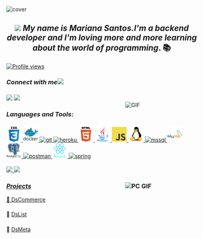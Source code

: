 ![cover](https://github.com/maririb749/maririb749/assets/85500087/bbdc8787-7a7a-401f-a2fd-c0b86e4acc6d)
 
####

<div align= "center">
  
 ## <img src="https://github.com/maririb749/maririb749/assets/85500087/75d62f63-560b-4c5b-8f31-263a3dd9ff12" width="30px"> ***My name is Mariana Santos.I'm a backend developer and I'm loving more and more learning about the world of programming***. :books:
  
</div> 

####


<div align= "left">
  
[![Profile views](https://komarev.com/ghpvc/?username=maririb749)](https://github.com/maririb749)

  
</div> 

####

###  ***Connect with me***<img src="https://github.com/TheDudeThatCode/TheDudeThatCode/blob/master/Assets/Handshake.gif" height="32px">

###

<div align ="left">
<a href="https://www.linkedin.com/in/mariana-santos-39562a22b/" target="_blank"><img src="https://img.shields.io/badge/-LinkedIn-%230077B5?style=for-the-badge&logo=linkedin&logoColor=white" target="_blank"></a> <a href = "mailto:contato@maririb749"><img src="https://img.shields.io/badge/Gmail-D14836?style=for-the-badge&logo=gmail&logoColor=white" target="_blank"></a>    
 </div>
 
 <img align="right" alt=" GIF" src="https://github.com/maririb749/maririb749/assets/85500087/46eddf9e-33ea-432c-88fa-4331a711d258"  width="190" />
 

####

  
###  <h3 align="left">***Languages and Tools***:</h3>

###
  
<p align="left"> <a href="https://www.w3schools.com/css/" target="_blank" rel="noreferrer"> <img src="https://raw.githubusercontent.com/devicons/devicon/master/icons/css3/css3-original-wordmark.svg" alt="css3" width="40" height="40"/> </a> <a href="https://www.docker.com/" target="_blank" rel="noreferrer"> <img src="https://raw.githubusercontent.com/devicons/devicon/master/icons/docker/docker-original-wordmark.svg" alt="docker" width="40" height="40"/> </a> <a href="https://git-scm.com/" target="_blank" rel="noreferrer"> <img src="https://www.vectorlogo.zone/logos/git-scm/git-scm-icon.svg" alt="git" width="40" height="40"/> </a> <a href="https://heroku.com" target="_blank" rel="noreferrer"> <img src="https://www.vectorlogo.zone/logos/heroku/heroku-icon.svg" alt="heroku" width="40" height="40"/> </a> <a href="https://www.w3.org/html/" target="_blank" rel="noreferrer"> <img src="https://raw.githubusercontent.com/devicons/devicon/master/icons/html5/html5-original-wordmark.svg" alt="html5" width="40" height="40"/> </a> <a href="https://www.java.com" target="_blank" rel="noreferrer"> <img src="https://raw.githubusercontent.com/devicons/devicon/master/icons/java/java-original.svg" alt="java" width="40" height="40"/> </a> <a href="https://developer.mozilla.org/en-US/docs/Web/JavaScript" target="_blank" rel="noreferrer"> <img src="https://raw.githubusercontent.com/devicons/devicon/master/icons/javascript/javascript-original.svg" alt="javascript" width="40" height="40"/> </a> <a href="https://www.linux.org/" target="_blank" rel="noreferrer"> <img src="https://raw.githubusercontent.com/devicons/devicon/master/icons/linux/linux-original.svg" alt="linux" width="40" height="40"/> </a> <a href="https://www.microsoft.com/en-us/sql-server" target="_blank" rel="noreferrer"> <img src="https://www.svgrepo.com/show/303229/microsoft-sql-server-logo.svg" alt="mssql" width="40" height="40"/> </a> <a href="https://www.mysql.com/" target="_blank" rel="noreferrer"> <img src="https://raw.githubusercontent.com/devicons/devicon/master/icons/mysql/mysql-original-wordmark.svg" alt="mysql" width="40" height="40"/> </a> <a href="https://www.postgresql.org" target="_blank" rel="noreferrer"> <img src="https://raw.githubusercontent.com/devicons/devicon/master/icons/postgresql/postgresql-original-wordmark.svg" alt="postgresql" width="40" height="40"/> </a> <a href="https://postman.com" target="_blank" rel="noreferrer"> <img src="https://www.vectorlogo.zone/logos/getpostman/getpostman-icon.svg" alt="postman" width="40" height="40"/> </a> <a href="https://reactjs.org/" target="_blank" rel="noreferrer"> <img src="https://raw.githubusercontent.com/devicons/devicon/master/icons/react/react-original-wordmark.svg" alt="react" width="40" height="40"/> </a> <a href="https://spring.io/" target="_blank" rel="noreferrer"> <img src="https://www.vectorlogo.zone/logos/springio/springio-icon.svg" alt="spring" width="40" height="40"/> </a> </p>

####

   <div align ="left">
    <a href="https://github.com/maririb749">
    <img height="150em" src="https://github-readme-stats.vercel.app/api/top-langs/?username=maririb749&layout=compact&langs_count=7&theme=dark"/> <img height="150em"src="https://github-readme-stats.vercel.app/api?username=maririb749&show_icons=true&theme=dark&include_all_commits=true&count_private=true"/>
   </div>
 
 ###
 
 ###  ***Projects***<img align="right" alt="PC GIF" src="https://github.com/maririb749/maririb749/assets/85500087/aed93e08-7664-40b6-9eab-444773864d9a" width="190" />
 
  🔭 [DsCommerce](https://github.com/maririb749/dscommerce1)
 ###
 
  🔭 [DsList](https://github.com/maririb749/dslist)
 
###
 
  🔭 [DsMeta](https://github.com/maririb749/dsmeta)

 
   




 









